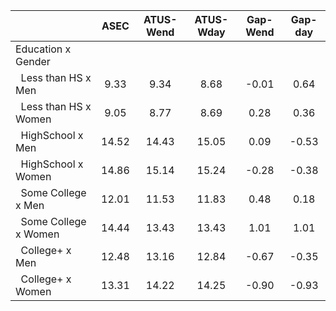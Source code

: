 
|                      |         ASEC |    ATUS-Wend |    ATUS-Wday |     Gap-Wend |      Gap-day |
| -------------------- | :----------: | :----------: | :----------: | :----------: | :----------: |
| Education x Gender   |              |              |              |              |              |
| &nbsp;&nbsp;Less than HS x Men |         9.33 |         9.34 |         8.68 |        -0.01 |         0.64 |
| &nbsp;&nbsp;Less than HS x Women |         9.05 |         8.77 |         8.69 |         0.28 |         0.36 |
| &nbsp;&nbsp;HighSchool x Men |        14.52 |        14.43 |        15.05 |         0.09 |        -0.53 |
| &nbsp;&nbsp;HighSchool x Women |        14.86 |        15.14 |        15.24 |        -0.28 |        -0.38 |
| &nbsp;&nbsp;Some College x Men |        12.01 |        11.53 |        11.83 |         0.48 |         0.18 |
| &nbsp;&nbsp;Some College x Women |        14.44 |        13.43 |        13.43 |         1.01 |         1.01 |
| &nbsp;&nbsp;College+ x Men |        12.48 |        13.16 |        12.84 |        -0.67 |        -0.35 |
| &nbsp;&nbsp;College+ x Women |        13.31 |        14.22 |        14.25 |        -0.90 |        -0.93 |

